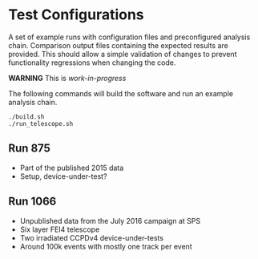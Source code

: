 Test Configurations
===================

A set of example runs with configuration files and preconfigured analysis chain.
Comparison output files containing the expected results are provided. This
should allow a simple validation of changes to prevent functionality regressions
when changing the code.

**WARNING** This is *work-in-progress*

The following commands will build the software and run an example analysis
chain.

    ./build.sh
    ./run_telescope.sh


Run 875
-------

*   Part of the published 2015 data
*   Setup, device-under-test?

Run 1066
--------

*   Unpublished data from the July 2016 campaign at SPS
*   Six layer FEI4 telescope
*   Two irradiated CCPDv4 device-under-tests
*   Around 100k events with mostly one track per event

